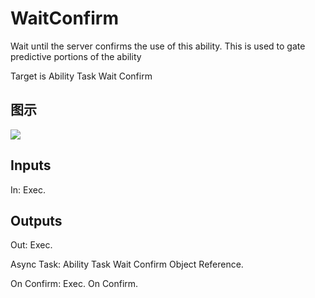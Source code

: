 # WaitConfirm

Wait until the server confirms the use of this ability. This is used to gate predictive portions of the ability

Target is Ability Task Wait Confirm

## 图示

![]($-20221218-17331978.png)

## Inputs

In: Exec.  

## Outputs

Out: Exec.

Async Task: Ability Task Wait Confirm Object Reference.

On Confirm: Exec. On Confirm.

